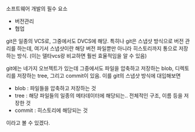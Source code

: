소프트웨어 개발의 필수 요소

- 버전관리
- 협업

git은 일종의 VCS로, 그중에서도 DVCS에 해당.
특히나 git은 스냅샷 방식으로 버전 관리를 하는데, 여기서 스냅샷이란 해당 버전 파일뿐만 아니라 히스토리까지 통으로 저장하는 방식. (이는 델타vcs랑 비교하면 훨씬 효율적임을 알 수 있음)

git에는 네가지 오브젝트가 있는데 그중에서도 파일을 압축하고 저장하는 blob, 디렉토리를 저장하는 tree, 그리고 commit이 있음.
이를 git의 스냅샷 방식에 대입해보면

- blob : 파일들을 압축하고 저장하는 것
- tree : 해당 파일들의 일종의 메타데이터에 해당되는.. 전체적인 구조, 이름 등을 저장한 것
- commit : 히스토리에 해당되는 것

이라고 볼 수 있겠다.
